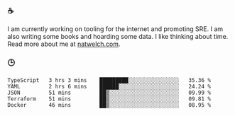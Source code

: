 ### ☕

I am currently working on tooling for the internet and promoting SRE. I am also writing some books and hoarding some data. I like thinking about time. Read more about me at [natwelch.com](https://natwelch.com).

### 🕒

<!--START_SECTION:waka-->
```text
TypeScript   3 hrs 3 mins    █████████░░░░░░░░░░░░░░░░   35.36 % 
YAML         2 hrs 6 mins    ██████░░░░░░░░░░░░░░░░░░░   24.24 % 
JSON         51 mins         ██▒░░░░░░░░░░░░░░░░░░░░░░   09.99 % 
Terraform    51 mins         ██▒░░░░░░░░░░░░░░░░░░░░░░   09.81 % 
Docker       46 mins         ██▒░░░░░░░░░░░░░░░░░░░░░░   08.95 % 
```
<!--END_SECTION:waka-->
